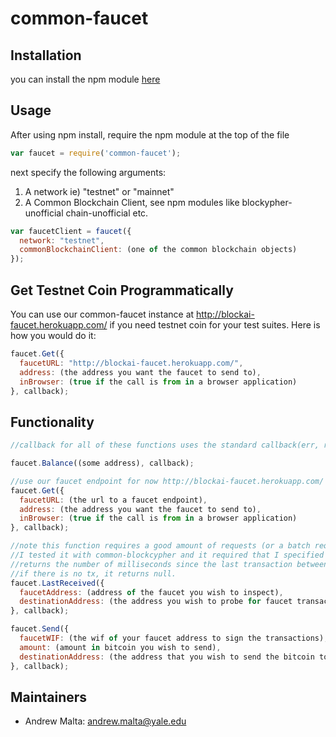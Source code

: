 # common-faucet

## Installation

you can install the npm module <a href="https://www.npmjs.com/package/common-faucet">here</a>

## Usage

After using npm install, require the npm module at the top of the file

```javascript
var faucet = require('common-faucet');
```
next specify the following arguments:
1. A network ie) "testnet" or "mainnet"
2. A Common Blockchain Client, see npm modules like blockypher-unofficial chain-unofficial etc.

```javascript
var faucetClient = faucet({
  network: "testnet",
  commonBlockchainClient: (one of the common blockchain objects)
});
```

## Get Testnet Coin Programmatically
You can use our common-faucet instance at http://blockai-faucet.herokuapp.com/ if you need testnet coin for
your test suites. Here is how you would do it:

```javascript
faucet.Get({
  faucetURL: "http://blockai-faucet.herokuapp.com/",
  address: (the address you want the faucet to send to),
  inBrowser: (true if the call is from in a browser application)
}, callback);
```

## Functionality

```javascript
//callback for all of these functions uses the standard callback(err, resp)

faucet.Balance((some address), callback);

//use our faucet endpoint for now http://blockai-faucet.herokuapp.com/
faucet.Get({
  faucetURL: (the url to a faucet endpoint),
  address: (the address you want the faucet to send to),
  inBrowser: (true if the call is from in a browser application)
}, callback);

//note this function requires a good amount of requests (or a batch request) to work.
//I tested it with common-blockcypher and it required that I specified an api key to common-blockcypher
//returns the number of milliseconds since the last transaction between the faucetAddress and destinationAddress
//if there is no tx, it returns null.
faucet.LastReceived({
  faucetAddress: (address of the faucet you wish to inspect),
  destinationAddress: (the address you wish to probe for faucet transactions)
}, callback);

faucet.Send({
  faucetWIF: (the wif of your faucet address to sign the transactions),
  amount: (amount in bitcoin you wish to send),
  destinationAddress: (the address that you wish to send the bitcoin to)
}, callback);
```

## Maintainers
* Andrew Malta: andrew.malta@yale.edu

